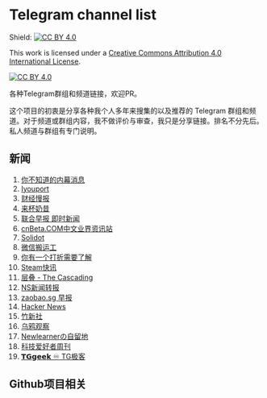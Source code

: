 # Telegram channel list

Shield: [![CC BY 4.0][cc-by-shield]][cc-by]

This work is licensed under a
[Creative Commons Attribution 4.0 International License][cc-by].

[![CC BY 4.0][cc-by-image]][cc-by]

[cc-by]: http://creativecommons.org/licenses/by/4.0/
[cc-by-image]: https://i.creativecommons.org/l/by/4.0/88x31.png
[cc-by-shield]: https://img.shields.io/badge/License-CC%20BY%204.0-lightgrey.svg

各种Telegram群组和频道链接，欢迎PR。

这个项目的初衷是分享各种我个人多年来搜集的以及推荐的 Telegram 群组和频道。对于频道或群组内容，我不做评价与审查，我只是分享链接。排名不分先后。私人频道与群组有专门说明。

## 新闻

1. [你不知道的内幕消息](https://t.me/inside1024)
2. [Iyouport](https://t.me/iyouport)
3. [财经慢报](https://t.me/Financial_Express)
4. [来杯奶昔](https://t.me/NyarimeW)
5. [联合早报 即时新闻](https://t.me/zaobao_realtime)
6. [cnBeta.COM中文业界资讯站](https://t.me/cnbeta_com)
7. [Solidot](https://t.me/solidot)
8. [微信搬运工](https://t.me/WeChatEssence)
9. [你有一个打折需要了解](https://t.me/SteamNy)
10. [Steam快讯](https://t.me/steamsteam)
11. [层叠 - The Cascading](https://t.me/outvivid)
12. [NS新闻转报](https://t.me/SwitchNewCN)
13. [zaobao.sg 早报](https://t.me/zaobaosg)
14. [Hacker News](https://t.me/hacker_news_feed)
15. [竹新社](https://t.me/tnews365)
16. [乌鸦观察](https://t.me/bigcrowdev)
17. [Newlearnerの自留地](https://t.me/NewlearnerChannel)
18. [科技爱好者周刊](https://t.me/scitech_fans)
19. [𝗧𝗚𝗴𝗲𝗲𝗸 ♾ TG极客](https://t.me/TGgeek)

## Github项目相关